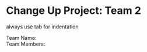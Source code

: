 # Change Up Project: Team 2


always use tab for indentation

Team Name:  <br />
Team Members:  <br />
